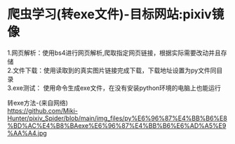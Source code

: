 # 爬虫学习(转exe文件)-目标网站:pixiv镜像
1.网页解析：使用bs4进行网页解析,爬取指定网页链接，根据实际需要改动并且存储  
2.文件下载：使用读取到的真实图片链接完成下载，下载地址设置为py文件同目录  
3.exe测试： 使用命令生成exe文件，在没有安装python环境的电脑上也能运行  
  
转exe方法-(来自网络)  
https://github.com/Miki-Hunter/pixiv_Spider/blob/main/img_files/py%E6%96%87%E4%BB%B6%E8%BD%AC%E4%B8%BAexe%E6%96%87%E4%BB%B6%E6%AD%A5%E9%AA%A4.jpg
